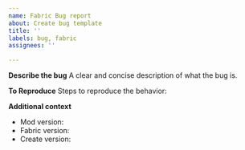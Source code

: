 ```yaml
---
name: Fabric Bug report
about: Create bug template
title: ''
labels: bug, fabric
assignees: ''

---
```


**Describe the bug**
A clear and concise description of what the bug is.

**To Reproduce**
Steps to reproduce the behavior:

**Additional context**
- Mod version:
- Fabric version:
- Create version:
